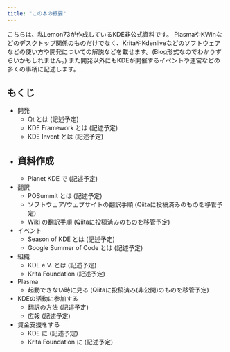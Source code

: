 ```yaml
---
title: "この本の概要"
---
```

こちらは、私Lemon73が作成しているKDE非公式資料です。
PlasmaやKWinなどのデスクトップ関係のものだけでなく、KritaやKdenliveなどのソフトウェアなどの使い方や開発についての解説などを載せます。(Blog形式なのでわかりずらいかもしれません。)
また開発以外にもKDEが開催するイベントや運営などの多くの事柄に記述します。

## もくじ
- 開発
  - Qt とは (記述予定)
  - KDE Framework とは (記述予定)
  - KDE Invent とは (記述予定)
- 資料作成
  - 
  - Planet KDE で (記述予定)
- 翻訳
  - POSummit とは (記述予定)
  - ソフトウェア/ウェブサイトの翻訳手順 (Qiitaに投稿済みのものを移管予定)
  - Wiki の翻訳手順 (Qiitaに投稿済みのものを移管予定)
- イベント
  - Season of KDE とは (記述予定)
  - Google Summer of Code とは (記述予定)
- 組織
  - KDE e.V. とは (記述予定)
  - Krita Foundation (記述予定)
- Plasma
  - 起動できない時に見る (Qiitaに投稿済み(非公開)のものを移管予定)
- KDEの活動に参加する
  - 翻訳の方法 (記述予定)
  - 広報 (記述予定)
- 資金支援をする
  - KDE に (記述予定)
  - Krita Foundation に (記述予定)
